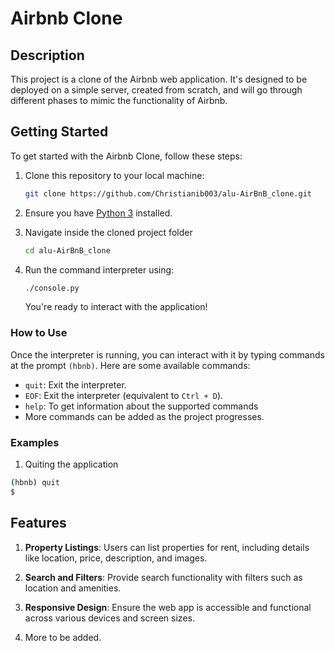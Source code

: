 # Airbnb Clone

## Description

This project is a clone of the Airbnb web application. It's designed to be deployed on a simple server, created from scratch, and will go through different phases to mimic the functionality of Airbnb.

## Getting Started

To get started with the Airbnb Clone, follow these steps:

1. Clone this repository to your local machine:

   ```bash
   git clone https://github.com/Christianib003/alu-AirBnB_clone.git
   ```

2. Ensure you have [Python 3](https://www.python.org/downloads/) installed.
3. Navigate inside the cloned project folder

    ```bash
    cd alu-AirBnB_clone
    ```

4. Run the command interpreter using:

   ```bash
   ./console.py
   ```

   You're ready to interact with the application!

### How to Use

Once the interpreter is running, you can interact with it by typing commands at the prompt `(hbnb)`. Here are some available commands:

- `quit`: Exit the interpreter.
- `EOF`: Exit the interpreter (equivalent to `Ctrl + D`).
- `help`: To get information about the supported commands
- More commands can be added as the project progresses.

### Examples

1. Quiting the application

```bash
(hbnb) quit
$
```

## Features

1. **Property Listings**: Users can list properties for rent, including details like location, price, description, and images.

2. **Search and Filters**: Provide search functionality with filters such as location and amenities.

3. **Responsive Design**: Ensure the web app is accessible and functional across various devices and screen sizes.

4. More to be added.